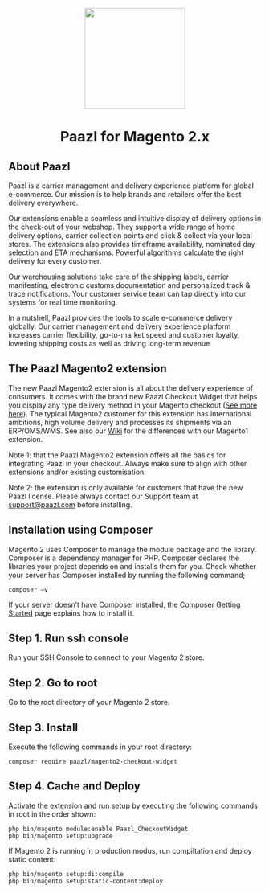 
<p align="center">
  <img src="https://avatars2.githubusercontent.com/u/11311339?s=460&v=4" width="200"/>
</p>
<h1 align="center">Paazl for Magento 2.x</h2>


<h2>About Paazl</h2>

Paazl is a carrier management and delivery experience platform for global e-commerce.  Our mission is to help brands and retailers offer the best delivery everywhere.

Our extensions enable a seamless and intuitive display of delivery options in the check-out of your webshop. They support a wide range of home delivery options, carrier collection points and click & collect via your local stores. The extensions also provides timeframe availability, nominated day selection and ETA mechanisms. Powerful algorithms calculate the right delivery for every customer.

Our warehousing solutions take care of the shipping labels, carrier manifesting, electronic customs documentation and personalized track & trace notifications. Your customer service team can tap directly into our systems for real time monitoring.

In a nutshell, Paazl provides the tools to scale e-commerce delivery globally. Our carrier management and delivery experience platform increases carrier flexibility, go-to-market speed and customer loyalty, lowering shipping costs as well as driving long-term revenue

<h2>The Paazl Magento2 extension</h2>

The new Paazl Magento2 extension is all about the delivery experience of consumers. It comes with the brand new Paazl Checkout Widget that helps you display any type delivery method in your Magento checkout ([See more here](https://vimeo.com/362771849/)). The typical Magento2 customer for this extension has international ambitions, high volume delivery and processes its shipments via an ERP/OMS/WMS. See also our [Wiki](https://github.com/Paazl/magento2-checkout-widget/wiki) for the differences with our Magento1 extension.

Note 1: that the Paazl Magento2 extension offers all the basics for integrating Paazl in your checkout. Always make sure to align with other extensions and/or existing customisation.

Note 2: the extension is only available for customers that have the new Paazl license. Please always contact our Support team at support@paazl.com before installing.


<h2>Installation using Composer</h2>
Magento 2 uses Composer to manage the module package and the library. Composer is a dependency manager for PHP. Composer declares the libraries your project depends on and installs them for you.
Check whether your server has Composer installed by running the following command;
   
   ```
   composer –v
   ``` 
   
If your server doesn’t have Composer installed, the Composer [Getting Started](https://getcomposer.org/doc/00-intro.md#installation-linux-unix-osx) page explains how to install it.


## Step 1. Run ssh console ##
Run your SSH Console to connect to your Magento 2 store.
## Step 2. Go to root ##
Go to the root directory of your Magento 2 store.
## Step 3. Install ##
Execute the following commands in your root directory:
   ```
composer require paazl/magento2-checkout-widget
   ```
## Step 4. Cache and Deploy ##
Activate the extension and run setup by executing the following commands in root in the order shown:
   ```
   php bin/magento module:enable Paazl_CheckoutWidget
   php bin/magento setup:upgrade
  ```
If Magento 2 is running in production modus, run compiltation and deploy static content:
   ```
php bin/magento setup:di:compile
php bin/magento setup:static-content:deploy
   ```
